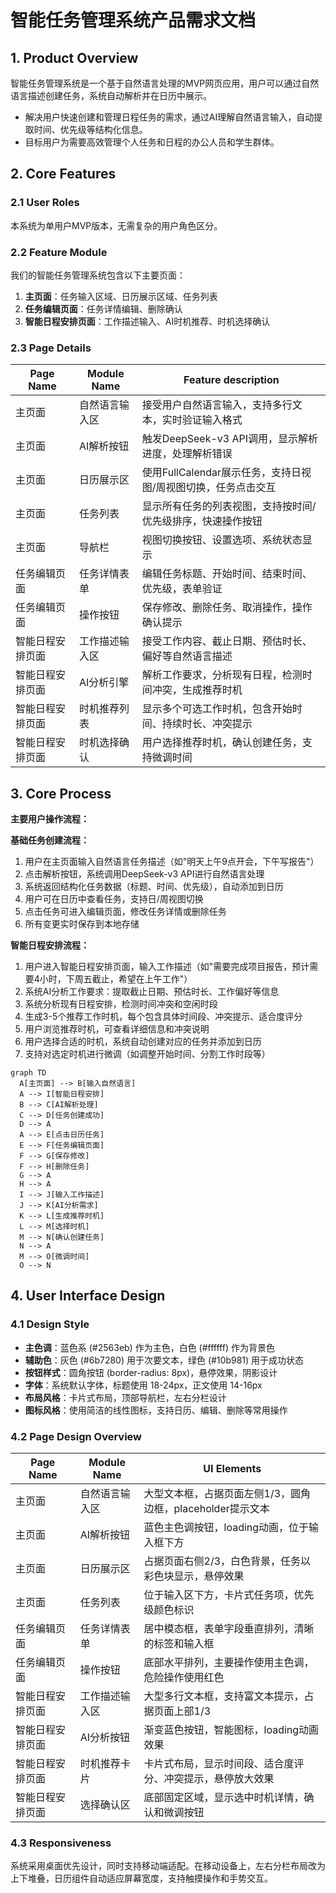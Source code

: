 # 智能任务管理系统产品需求文档

## 1. Product Overview
智能任务管理系统是一个基于自然语言处理的MVP网页应用，用户可以通过自然语言描述创建任务，系统自动解析并在日历中展示。
- 解决用户快速创建和管理日程任务的需求，通过AI理解自然语言输入，自动提取时间、优先级等结构化信息。
- 目标用户为需要高效管理个人任务和日程的办公人员和学生群体。

## 2. Core Features

### 2.1 User Roles
本系统为单用户MVP版本，无需复杂的用户角色区分。

### 2.2 Feature Module
我们的智能任务管理系统包含以下主要页面：
1. **主页面**：任务输入区域、日历展示区域、任务列表
2. **任务编辑页面**：任务详情编辑、删除确认
3. **智能日程安排页面**：工作描述输入、AI时机推荐、时机选择确认

### 2.3 Page Details

| Page Name | Module Name | Feature description |
|-----------|-------------|---------------------|
| 主页面 | 自然语言输入区 | 接受用户自然语言输入，支持多行文本，实时验证输入格式 |
| 主页面 | AI解析按钮 | 触发DeepSeek-v3 API调用，显示解析进度，处理解析错误 |
| 主页面 | 日历展示区 | 使用FullCalendar展示任务，支持日视图/周视图切换，任务点击交互 |
| 主页面 | 任务列表 | 显示所有任务的列表视图，支持按时间/优先级排序，快速操作按钮 |
| 主页面 | 导航栏 | 视图切换按钮、设置选项、系统状态显示 |
| 任务编辑页面 | 任务详情表单 | 编辑任务标题、开始时间、结束时间、优先级，表单验证 |
| 任务编辑页面 | 操作按钮 | 保存修改、删除任务、取消操作，操作确认提示 |
| 智能日程安排页面 | 工作描述输入区 | 接受工作内容、截止日期、预估时长、偏好等自然语言描述 |
| 智能日程安排页面 | AI分析引擎 | 解析工作要求，分析现有日程，检测时间冲突，生成推荐时机 |
| 智能日程安排页面 | 时机推荐列表 | 显示多个可选工作时机，包含开始时间、持续时长、冲突提示 |
| 智能日程安排页面 | 时机选择确认 | 用户选择推荐时机，确认创建任务，支持微调时间 |

## 3. Core Process

**主要用户操作流程：**

**基础任务创建流程：**
1. 用户在主页面输入自然语言任务描述（如"明天上午9点开会，下午写报告"）
2. 点击解析按钮，系统调用DeepSeek-v3 API进行自然语言处理
3. 系统返回结构化任务数据（标题、时间、优先级），自动添加到日历
4. 用户可在日历中查看任务，支持日/周视图切换
5. 点击任务可进入编辑页面，修改任务详情或删除任务
6. 所有变更实时保存到本地存储

**智能日程安排流程：**
1. 用户进入智能日程安排页面，输入工作描述（如"需要完成项目报告，预计需要4小时，下周五截止，希望在上午工作"）
2. 系统AI分析工作要求：提取截止日期、预估时长、工作偏好等信息
3. 系统分析现有日程安排，检测时间冲突和空闲时段
4. 生成3-5个推荐工作时机，每个包含具体时间段、冲突提示、适合度评分
5. 用户浏览推荐时机，可查看详细信息和冲突说明
6. 用户选择合适的时机，系统自动创建对应的任务并添加到日历
7. 支持对选定时机进行微调（如调整开始时间、分割工作时段等）

```mermaid
graph TD
  A[主页面] --> B[输入自然语言]
  A --> I[智能日程安排]
  B --> C[AI解析处理]
  C --> D[任务创建成功]
  D --> A
  A --> E[点击日历任务]
  E --> F[任务编辑页面]
  F --> G[保存修改]
  F --> H[删除任务]
  G --> A
  H --> A
  I --> J[输入工作描述]
  J --> K[AI分析需求]
  K --> L[生成推荐时机]
  L --> M[选择时机]
  M --> N[确认创建任务]
  N --> A
  M --> O[微调时间]
  O --> N
```

## 4. User Interface Design

### 4.1 Design Style
- **主色调**：蓝色系 (#2563eb) 作为主色，白色 (#ffffff) 作为背景色
- **辅助色**：灰色 (#6b7280) 用于次要文本，绿色 (#10b981) 用于成功状态
- **按钮样式**：圆角按钮 (border-radius: 8px)，悬停效果，阴影设计
- **字体**：系统默认字体，标题使用 18-24px，正文使用 14-16px
- **布局风格**：卡片式布局，顶部导航栏，左右分栏设计
- **图标风格**：使用简洁的线性图标，支持日历、编辑、删除等常用操作

### 4.2 Page Design Overview

| Page Name | Module Name | UI Elements |
|-----------|-------------|-------------|
| 主页面 | 自然语言输入区 | 大型文本框，占据页面左侧1/3，圆角边框，placeholder提示文本 |
| 主页面 | AI解析按钮 | 蓝色主色调按钮，loading动画，位于输入框下方 |
| 主页面 | 日历展示区 | 占据页面右侧2/3，白色背景，任务以彩色块显示，悬停效果 |
| 主页面 | 任务列表 | 位于输入区下方，卡片式任务项，优先级颜色标识 |
| 任务编辑页面 | 任务详情表单 | 居中模态框，表单字段垂直排列，清晰的标签和输入框 |
| 任务编辑页面 | 操作按钮 | 底部水平排列，主要操作使用主色调，危险操作使用红色 |
| 智能日程安排页面 | 工作描述输入区 | 大型多行文本框，支持富文本提示，占据页面上部1/3 |
| 智能日程安排页面 | AI分析按钮 | 渐变蓝色按钮，智能图标，loading动画效果 |
| 智能日程安排页面 | 时机推荐卡片 | 卡片式布局，显示时间段、适合度评分、冲突提示，悬停放大效果 |
| 智能日程安排页面 | 选择确认区 | 底部固定区域，显示选中时机详情，确认和微调按钮 |

### 4.3 Responsiveness
系统采用桌面优先设计，同时支持移动端适配。在移动设备上，左右分栏布局改为上下堆叠，日历组件自动适应屏幕宽度，支持触摸操作和手势交互。